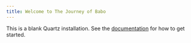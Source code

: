 ```yaml
---
title: Welcome to The Journey of Babo
---
```


This is a blank Quartz installation.
See the [documentation](https://quartz.jzhao.xyz) for how to get started.
